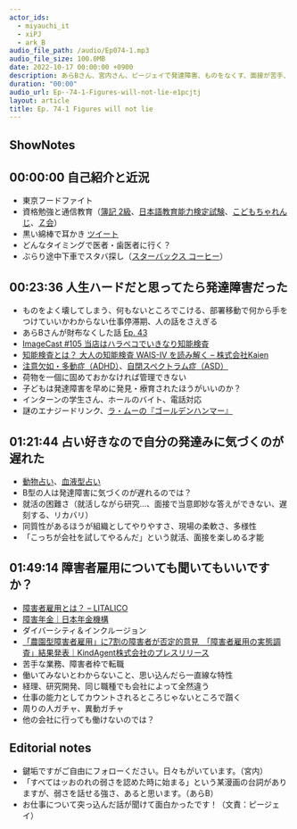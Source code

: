```yaml
---
actor_ids:
  - miyauchi_it
  - xiPJ
  - ark_B
audio_file_path: /audio/Ep074-1.mp3
audio_file_size: 100.0MB
date: 2022-10-17 00:00:00 +0900
description: あらBさん、宮内さん、ピージェイで発達障害、ものをなくす、面接が苦手、障害者雇用、転職について話しました。
duration: "00:00"
audio_url: Ep--74-1-Figures-will-not-lie-e1pcjtj
layout: article
title: Ep. 74-1 Figures will not lie
---
```

## ShowNotes

## 00:00:00 自己紹介と近況

* 東京フードファイト
* 資格勉強と通信教育（[簿記 2級](https://kentei.ne.jp/bookkeeping/class2)、[日本語教育能力検定試験](http://jees.or.jp/jltct/)、[こどもちゃれんじ](https://www2.shimajiro.co.jp/)、[Ｚ会](https://zkai.co.jp/)）
* 黒い綿棒で耳かき [ツイート](https://twitter.com/xiPJ/status/1577652571283415047)
* どんなタイミングで医者・歯医者に行く？
* ぶらり途中下車でスタバ探し（[スターバックス コーヒー](https://store.starbucks.co.jp/)）

## 00:23:36 人生ハードだと思ってたら発達障害だった

* ものをよく壊してしまう、何もないところでこける、部署移動で何から手をつけていいかわからない仕事停滞期、人の話をさえぎる
* あらBさんが財布なくした話 [Ep. 43](https://anchor.fm/arkbfm/episodes/Ep--43-Piijey-loves-themself-e1bu41c/a-a74f3rt)
* [ImageCast #105 当店はハラペコでいきなり知能検査](https://anchor.fm/image-cast/episodes/105-e1ouf1g/a-a8lben2)
* [知能検査とは？ 大人の知能検査 WAIS-Ⅳ を読み解く – 株式会社Kaien](https://kaien-lab.com/faq/2-faq-diagnosis/wais-iv/)
* [注意欠如・多動症（ADHD）](https://msdmanuals.com/ja-jp/%E3%83%9B%E3%83%BC%E3%83%A0/23-%E5%B0%8F%E5%85%90%E3%81%AE%E5%81%A5%E5%BA%B7%E4%B8%8A%E3%81%AE%E5%95%8F%E9%A1%8C/%E5%AD%A6%E7%BF%92%E9%9A%9C%E5%AE%B3%E3%81%A8%E7%99%BA%E9%81%94%E9%9A%9C%E5%AE%B3/%E6%B3%A8%E6%84%8F%E6%AC%A0%E5%A6%82-%E5%A4%9A%E5%8B%95%E7%97%87-adhd?query=adhd)、[自閉スペクトラム症（ASD）](https://msdmanuals.com/ja-jp/%E3%83%9B%E3%83%BC%E3%83%A0/23-%E5%B0%8F%E5%85%90%E3%81%AE%E5%81%A5%E5%BA%B7%E4%B8%8A%E3%81%AE%E5%95%8F%E9%A1%8C/%E5%AD%A6%E7%BF%92%E9%9A%9C%E5%AE%B3%E3%81%A8%E7%99%BA%E9%81%94%E9%9A%9C%E5%AE%B3/%E8%87%AA%E9%96%89%E3%82%B9%E3%83%9A%E3%82%AF%E3%83%88%E3%83%A9%E3%83%A0%E7%97%87)
* 荷物を一個に固めておかなければ管理できない
* 子どもは発達障害を早めに発見・療育されたほうがいいのか？
* インターンの学生さん、ホールのバイト、電話対応
* 謎のエナジードリンク、[ラ・ムーの『ゴールデンハンマー』](https://rocketnews24.com/2021/05/06/1483487/)

## 01:21:44 占い好きなので自分の発達みに気づくのが遅れた

* [動物占い](https://marisol.hpplus.jp/fortune/animal)、[血液型占い](https://ja.wikipedia.org/wiki/%E8%A1%80%E6%B6%B2%E5%9E%8B%E5%8D%A0%E3%81%84)
* B型の人は発達障害に気づくのが遅れるのでは？
* 就活の困難さ（就活しながら研究…、面接で当意即妙な答えができない、遅刻する、リカバリ）
* 同質性があるほうが組織としてやりやすさ、現場の柔軟さ、多様性
* 「こっちが会社を試してやるんだ」という就活、面接を楽しめる才能

## 01:49:14 障害者雇用についても聞いてもいいですか？

* [障害者雇用とは？ – LITALICO](https://works.litalico.jp/column/system/001/)
* [障害年金｜日本年金機構](https://nenkin.go.jp/service/jukyu/shougainenkin/jukyu-yoken/20150401-01.html)
* ダイバーシティ＆インクルージョン
* [「農園型障害者雇用」に7割の障害者が否定的意見　「障害者雇用の実態調査」結果発表｜KindAgent株式会社のプレスリリース](https://prtimes.jp/main/html/rd/p/000000007.000096586.html)
* 苦手な業務、障害者枠で転職
* 働いてみないとわからないこと、思い込んだら一直線な特性
* 経理、研究開発、同じ職種でも会社によって全然違う
* 仕事の能力としてカウントされるところじゃないところで躓く
* 周りの人ガチャ、異動ガチャ
* 他の会社に行っても働けないのでは？

## Editorial notes

* 鍵垢ですがご自由にフォローください。日々もがいています。（宮内）
* 「すべてはッおのれの弱さを認めた時に始まる」という某漫画の台詞がありますが、弱さを話せる強さ、あると思います。（あらB）
* お仕事について突っ込んだ話が聞けて面白かったです！（文責：ピージェイ）